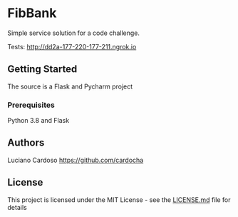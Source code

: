 # FibBank
Simple service solution  for a code challenge.

Tests: http://dd2a-177-220-177-211.ngrok.io 

## Getting Started
The source is a Flask and Pycharm project

### Prerequisites

Python 3.8 and Flask

## Authors

Luciano Cardoso https://github.com/cardocha

## License

This project is licensed under the MIT License - see the [LICENSE.md](LICENSE.md) file for details

